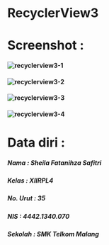 # RecyclerView3
# Screenshot : 
#### ![recyclerview3-1](https://cloud.githubusercontent.com/assets/22464424/20502906/cdb255e2-b072-11e6-9906-72eec898f033.png)
#### ![recyclerview3-2](https://cloud.githubusercontent.com/assets/22464424/20502905/cdaef1ae-b072-11e6-9392-6f456e8c2fd2.png)
#### ![recyclerview3-3](https://cloud.githubusercontent.com/assets/22464424/20502907/cdb5a904-b072-11e6-927b-ba8749d6b544.png)
#### ![recyclerview3-4](https://cloud.githubusercontent.com/assets/22464424/20502908/cdbda19a-b072-11e6-8600-05147d480bac.png)
# Data diri :
##### Nama : Sheila Fatanihza Safitri
##### Kelas : XIIRPL4
##### No. Urut : 35
##### NIS : 4442.1340.070
##### Sekolah : SMK Telkom Malang
